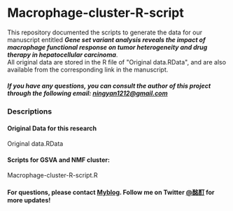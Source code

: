 # Macrophage-cluster-R-script
This repository documented the scripts to generate the data for our manuscript entitled ***Gene set variant analysis reveals the impact of macrophage functional response on tumor heterogeneity and drug therapy in hepatocellular carcinoma***. <link> <br>
All original data are stored in the R file of "Original data.RData", and are also available from the corresponding link in the manuscript. <br>
##### If you have any questions, you can consult the author of this project through the following email: ningyan1212@gmail.com

### Descriptions

#### Original Data for this research<br>
Original data.RData<br>

#### Scripts for GSVA and NMF cluster:<br>
Macrophage-cluster-R-script.R<br>


#### For questions, please contact <a href="http://humphreyslab.com](https://site-form-af.netlify.app/">Myblog</a>. Follow me on Twitter <a href="https://twitter.com/HumphreysLab?ref_src=twsrc%5Etfw](https://twitter.com/darkmum2">@酩酊</a> for more updates!
